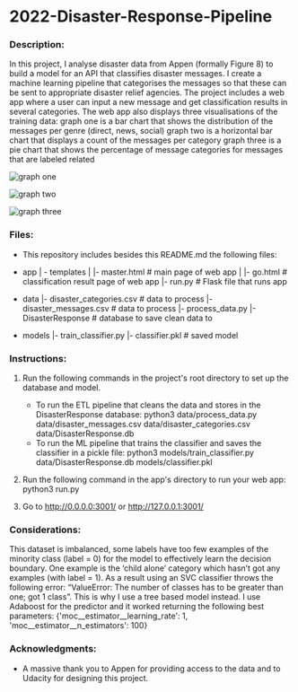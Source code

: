 # 2022-Disaster-Response-Pipeline
### Description:
In this project, I analyse disaster data from Appen (formally Figure 8) to build a model for an API that classifies disaster messages.
I create a machine learning pipeline that categorises the messages so that these can be sent to appropriate disaster relief agencies.
The project includes a web app where a user can input a new message and get classification results in several categories. The web app also displays three visualisations of the training data: 
graph one is a bar chart that shows the distribution of the messages per genre (direct, news, social)
graph two is a horizontal bar chart that displays a count of the messages per category
graph three is a pie chart that shows the percentage of message categories for messages that are labeled related

![graph one](https://user-images.githubusercontent.com/50168917/198672567-768c1096-1ade-4a46-924c-7dde9738857f.png)

![graph two](https://user-images.githubusercontent.com/50168917/198672625-e21a4735-c900-4846-b2f1-d4311c632fc4.png)

![graph three](https://user-images.githubusercontent.com/50168917/198672644-0286bb1d-43e5-476d-bf4f-47a190a70369.png)


### Files:
* This repository includes besides this README.md the following files:
- app
| - templates
| |- master.html  # main page of web app
| |- go.html  # classification result page of web app
|- run.py  # Flask file that runs app

- data
|- disaster_categories.csv  # data to process 
|- disaster_messages.csv  # data to process
|- process_data.py
|- DisasterResponse   # database to save clean data to

- models
|- train_classifier.py
|- classifier.pkl  # saved model 


### Instructions:
1. Run the following commands in the project's root directory to set up the database and model.

    - To run the ETL pipeline that cleans the data and stores in the DisasterResponse database:
       python3 data/process_data.py data/disaster_messages.csv data/disaster_categories.csv data/DisasterResponse.db
    - To run the ML pipeline that trains the classifier and saves the classifier in a pickle file:
       python3 models/train_classifier.py data/DisasterResponse.db models/classifier.pkl

2. Run the following command in the app's directory to run your web app: python3 run.py

3. Go to http://0.0.0.0:3001/ or http://127.0.0.1:3001/ 

### Considerations:
This dataset is imbalanced, some labels have too few examples of the minority class (label = 0) for the model to effectively learn the decision boundary. One example is the ‘child alone’ category which hasn’t got any examples (with label = 1). As a result using an SVC classifier throws the following error: “ValueError: The number of classes has to be greater than one; got 1 class”. 
This is why I use a tree based model instead. I use Adaboost for the predictor and it worked returning the following best parameters: {'moc__estimator__learning_rate': 1, 'moc__estimator__n_estimators': 100}


### Acknowledgments:
* A massive thank you to Appen for providing access to the data and to Udacity for designing this project.
